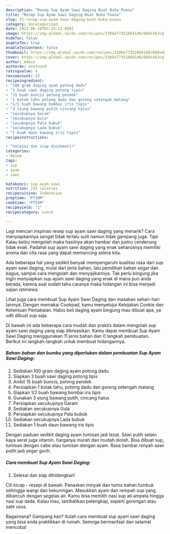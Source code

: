 ```yaml
---
description: "Resep Sup Ayam Sawi Daging Buat Buka Puasa"
title: "Resep Sup Ayam Sawi Daging Buat Buka Puasa"
slug: 51-resep-sup-ayam-sawi-daging-buat-buka-puasa
category: Uncategorized
date: 2022-06-28T03:15:11.898Z
image: https://img-global.cpcdn.com/recipes/3386e773528041d8/680x482cq70/sup-ayam-sawi-daging-foto-resep-utama.jpg
hideToc: false
enableToc: true
enableTocContent: false
thumbnail: https://img-global.cpcdn.com/recipes/3386e773528041d8/680x482cq70/sup-ayam-sawi-daging-foto-resep-utama.jpg
cover: https://img-global.cpcdn.com/recipes/3386e773528041d8/680x482cq70/sup-ayam-sawi-daging-foto-resep-utama.jpg
author: Admin
authorAv: notfound
ratingvalue: 4
reviewcount: 23
recipeingredient:
- "100 gram daging ayam potong dadu"
- "3 buah sawi daging potong tipis"
- "15 buah buncis potong pendek"
- "1 kotak tahu potong dadu dan goreng setengah matang"
- "1/2 buah bawang bombai iris tipis"
- "3 siung bawang putih cincang halus"
- "secukupnya Garam"
- "secukupnya Gula"
- "secukupnya Pala bubuk"
- "secukupnya Lada bubuk"
- "1 buah daun bawang iris tipis"
recipeinstructions:

- "Selesai dan siap dinikmati!"
categories:
- Resep
tags:
- sup
- ayam
- sawi

katakunci: sup ayam sawi 
nutrition: 224 calories
recipecuisine: Indonesian
preptime: "PT10M"
cooktime: "PT55M"
recipeyield: "1"
recipecategory: Lunch

---
```



Lagi mencari inspirasi resep sup ayam sawi daging yang menarik? Cara menyiapkannya sangat tidak terlalu sulit namun tidak gampang juga. Tapi Kalau keliru mengolah maka hasilnya akan hambar dan justru cenderung tidak enak. Padahal sup ayam sawi daging yang enak seharusnya memiliki aroma dan cita rasa yang dapat memancing selera kita.


Ada beberapa hal yang sedikit banyak mempengaruhi kualitas rasa dari sup ayam sawi daging, mulai dari jenis bahan, lalu pemilihan bahan segar dan bagus, sampai cara mengolah dan menyajikannya. Tak perlu bingung jika ingin menyiapkan sup ayam sawi daging yang enak di mana pun anda berada, karena asal sudah tahu caranya maka hidangan ini bisa menjadi sajian istimewa.

Lihat juga cara membuat Sup Ayam Sawi Daging dan masakan sehari-hari lainnya. Dengan memakai Cookpad, kamu menyetujui Kebijakan Cookie dan Ketentuan Pemakaian. Habis beli daging ayam bingung mau dibuat apa, ya udh dibuat sup saja.


Di bawah ini ada beberapa cara mudah dan praktis dalam mengolah sup ayam sawi daging yang siap dikreasikan. Kamu dapat membuat Sup Ayam Sawi Daging menggunakan 11 jenis bahan dan 0 langkah pembuatan. Berikut ini langkah-langkah untuk membuat hidangannya.

<!--inarticleads1-->

##### Bahan-bahan dan bumbu yang diperlukan dalam pembuatan Sup Ayam Sawi Daging:

1. Sediakan 100 gram daging ayam potong dadu
1. Siapkan 3 buah sawi daging potong tipis
1. Ambil 15 buah buncis, potong pendek
1. Persiapkan 1 kotak tahu, potong dadu dan goreng setengah matang
1. Siapkan 1/2 buah bawang bombai iris tipis
1. Gunakan 3 siung bawang putih, cincang halus
1. Persiapkan secukupnya Garam
1. Sediakan secukupnya Gula
1. Persiapkan secukupnya Pala bubuk
1. Sediakan secukupnya Lada bubuk
1. Sediakan 1 buah daun bawang iris tipis


Dengan paduan sedikit daging ayam tumisan jadi lezat. Sawi putih selain kaya serat juga vitamin, harganya murah dan mudah diolah. Bisa dibuat sup, tumisan dengan cabe atau tumisan dengan ayam. Rasa hambar renyah sawi putih jadi segar gurih. 

<!--inarticleads2-->

##### Cara membuat Sup Ayam Sawi Daging:


1. Selesai dan siap dihidangkan!

Cili kicap - resepi di bawah. Panaskan minyak dan tumis bahan tumbuk sehingga wangi dan kekuningan. Masukkan ayam dan rempah sup yang dibancuh dengan segelas air. Kamu bisa memilih nasi sup ati ampela hingga nasi sup dada. Kalau mau, tambahkan pelengkap, seperti gorengan atau sate usus. 

Bagaimana? Gampang kan? Itulah cara membuat sup ayam sawi daging yang bisa anda praktikkan di rumah. Semoga bermanfaat dan selamat mencoba!
